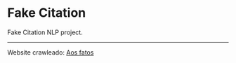 # Fake Citation
Fake Citation NLP project.

----
Website crawleado: [Aos fatos](https://aosfatos.org)

